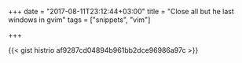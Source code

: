 +++
date = "2017-08-11T23:12:44+03:00"
title = "Close all but he last windows in gvim"
tags = ["snippets", "vim"]

+++

{{< gist histrio af9287cd04894b961bb2dce96986a97c >}}
